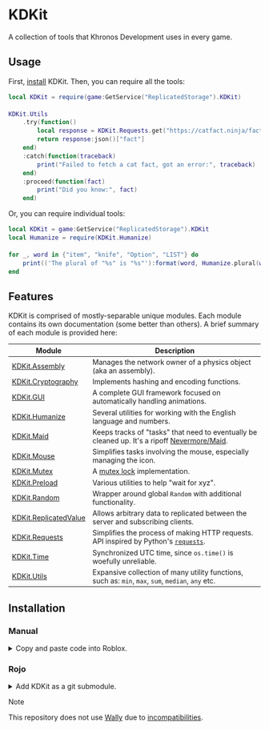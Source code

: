 # KDKit

A collection of tools that Khronos Development uses in every game.

## Usage

First, [install](#installation) KDKit. Then, you can require all the tools:

```lua
local KDKit = require(game:GetService("ReplicatedStorage").KDKit)

KDKit.Utils
    .try(function()
        local response = KDKit.Requests.get("https://catfact.ninja/fact")
        return response:json()["fact"]
    end)
    :catch(function(traceback)
        print("Failed to fetch a cat fact, got an error:", traceback)
    end)
    :proceed(function(fact)
        print("Did you know:", fact)
    end)
```

Or, you can require individual tools:

```lua
local KDKit = game:GetService("ReplicatedStorage").KDKit
local Humanize = require(KDKit.Humanize)

for _, word in {"item", "knife", "Option", "LIST"} do
    print(('The plural of "%s" is "%s"'):format(word, Humanize.plural(word)))
end
```

## Features

KDKit is comprised of mostly-separable unique modules. Each module contains its own documentation (some better than others). A brief summary of each module is provided here:

| Module                                             | Description                                                                                                                                        |
| -------------------------------------------------- | -------------------------------------------------------------------------------------------------------------------------------------------------- |
| [KDKit.Assembly](KDKit/Assembly.lua)               | Manages the network owner of a physics object (aka an assembly).                                                                                   |
| [KDKit.Cryptography](KDKit/Cryptography/init.lua)  | Implements hashing and encoding functions.                                                                                                         |
| [KDKit.GUI](KDKit/GUI/README.md)                   | A complete GUI framework focused on automatically handling animations.                                                                             |
| [KDKit.Humanize](KDKit/Humanize.lua)               | Several utilities for working with the English language and numbers.                                                                               |
| [KDKit.Maid](KDKit/Maid.lua)                       | Keeps tracks of "tasks" that need to eventually be cleaned up. It's a ripoff [Nevermore/Maid](https://quenty.github.io/NevermoreEngine/api/Maid/). |
| [KDKit.Mouse](KDKit/Mouse.lua)                     | Simplifies tasks involving the mouse, especially managing the icon.                                                                                |
| [KDKit.Mutex](KDKit/Mutex.lua)                     | A [mutex lock](<https://en.wikipedia.org/wiki/Lock_(computer_science)>) implementation.                                                            |
| [KDKit.Preload](KDKit/Preload.lua)                 | Various utilities to help "wait for xyz".                                                                                                          |
| [KDKit.Random](KDKit/Random.lua)                   | Wrapper around global `Random` with additional functionality.                                                                                      |
| [KDKit.ReplicatedValue](KDKit/ReplicatedValue.lua) | Allows arbitrary data to replicated between the server and subscribing clients.                                                                    |
| [KDKit.Requests](KDKit/Requests.lua)               | Simplifies the process of making HTTP requests. API inspired by Python's [`requests`](https://github.com/psf/requests).                            |
| [KDKit.Time](KDKit/Time.lua)                       | Synchronized UTC time, since `os.time()` is woefully unreliable.                                                                                   |
| [KDKit.Utils](KDKit/Utils.lua)                     | Expansive collection of many utility functions, such as: `min`, `max`, `sum`, `median`, `any` etc.                                                 |

## Installation

### Manual

<details>
    <summary>Copy and paste code into Roblox.</summary>
  
If you know what you want, and don't care about versioning, you can simply copy and paste whatever you want into the game.

This is what a full KDKit installation looks like in-game:

<img height="400px" src=".github/readme-static/kdkit-ingame.png" />

Many of the features do not rely on each other, so you may choose to only add one or a few modules.

</details>

### Rojo

<details>
    <summary>Add KDKit as a git submodule.</summary>
  
Lets say you have the following [Rojo](https://rojo.space/) project for your game:
```
YourGame/
├── src/
│   ├── ReplicatedStorage/
│   │   └── YourReplicatedCode.lua
│   └── ServerScriptService/
│       └── YourServerCode.lua
└── default.project.json
```

Where `default.project.json` is:

```json
{
  "name": "YourGame",
  "tree": {
    "$className": "DataModel",
    "ServerScriptService": {
      "$ignoreUnknownInstances": true,
      "$path": "src/ServerScriptService"
    },
    "ReplicatedStorage": {
      "$ignoreUnknownInstances": true,
      "$path": "src/ReplicatedStorage"
    }
  }
}
```

And you want to install `KDKit` to `ReplicatedStorage/KDKit`. You can add it as a submodule:

```sh
cd YourGame/src/ReplicatedStorage
git submodule add "https://github.com/KhronosDevelopment/KDKit" KDKit
```

And you're done! Now you can use KDKit:

```lua
local KDKit = require(game:GetService("ReplicatedStorage"):WaitForChild("KDKit"))

print(KDKit.Utils.sum({ 1, 2, 3 }))
```

</details>

> [!NOTE]
> This repository does not use [Wally](https://wally.run/) due to [incompatibilities](https://discord.com/channels/385151591524597761/872225914149302333/1257773007577809027).
